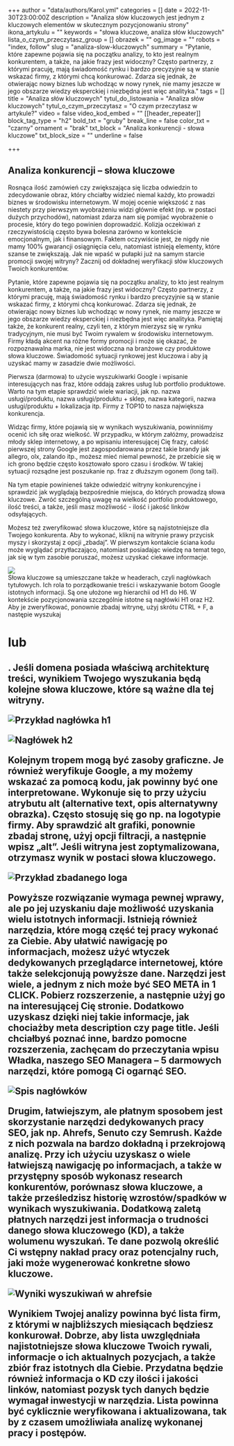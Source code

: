 +++
author = "data/authors/Karol.yml"
categories = []
date = 2022-11-30T23:00:00Z
description = "Analiza słów kluczowych jest jednym z kluczowych elementów w skutecznym pozycjonowaniu strony"
ikona_artykulu = ""
keywords = "słowa kluczowe, analiza słów kluczowych"
lista_o_czym_przeczytasz_group = []
obrazek = ""
og_image = ""
robots = "index, follow"
slug = "analiza-slow-kluczowych"
summary = "Pytanie, które zapewne pojawia się na początku analizy, to kto jest realnym konkurentem, a także, na jakie frazy jest widoczny? Często partnerzy, z którymi pracuję, mają świadomość rynku i bardzo precyzyjnie są w stanie wskazać firmy, z którymi chcą konkurować. Zdarza się jednak, że otwierając nowy biznes lub wchodząc w nowy rynek, nie mamy jeszcze w jego obszarze wiedzy eksperckiej i niezbędna jest więc analityka."
tags = []
title = "Analiza słów kluczowych"
tytul_do_listowania = "Analiza słów kluczowych"
tytul_o_czym_przeczytasz = "O czym przeczytasz w artykule?"
video = false
video_kod_embed = ""
[[header_repeater]]
block_tag_type = "h2"
bold_txt = "gruby"
break_line = false
color_txt = "czarny"
ornament = "brak"
txt_block = "Analiza konkurencji - słowa kluczowe"
txt_block_size = ""
underline = false

+++
## Analiza konkurencji – słowa kluczowe

Rosnąca ilość zamówień czy zwiększająca się liczba odwiedzin to zdecydowanie obraz, który chciałby widzieć niemal każdy, kto prowadzi biznes w środowisku internetowym. W mojej ocenie większość z nas niestety przy pierwszym wyobrażeniu widzi głównie efekt (np. w postaci dużych przychodów), natomiast zdarza nam się pomijać wyobrażenie o procesie, który do tego powinien doprowadzić. Kolizja oczekiwań z rzeczywistością często bywa bolesna zarówno w kontekście emocjonalnym, jak i finansowym. Faktem oczywiście jest, że nigdy nie mamy 100% gwarancji osiągnięcia celu, natomiast istnieją elementy, które szanse te zwiększają. Jak nie wpaść w pułapki już na samym starcie promocji swojej witryny? Zacznij od dokładnej weryfikacji słów kluczowych Twoich konkurentów.

Pytanie, które zapewne pojawia się na początku analizy, to kto jest realnym konkurentem, a także, na jakie frazy jest widoczny? Często partnerzy, z którymi pracuję, mają świadomość rynku i bardzo precyzyjnie są w stanie wskazać firmy, z którymi chcą konkurować. Zdarza się jednak, że otwierając nowy biznes lub wchodząc w nowy rynek, nie mamy jeszcze w jego obszarze wiedzy eksperckiej i niezbędna jest więc analityka. Pamiętaj także, że konkurent realny, czyli ten, z którym mierzysz się w rynku tradycyjnym, nie musi być Twoim rywalem w środowisku internetowym. Firmy kładą akcent na różne formy promocji i może się okazać, że rozpoznawalna marka, nie jest widoczna na branżowe czy produktowe słowa kluczowe. Świadomość sytuacji rynkowej jest kluczowa i aby ją uzyskać mamy w zasadzie dwie możliwości.

Pierwsza (darmowa) to użycie wyszukiwarki Google i wpisanie interesujących nas fraz, które oddają zakres usług lub portfolio produktowe. Warto na tym etapie sprawdzić wiele wariacji, jak np. nazwa usługi/produktu, nazwa usługi/produktu + sklep, nazwa kategorii, nazwa usługi/produktu + lokalizacja itp. Firmy z TOP10 to nasza największa konkurencja.

Widząc firmy, które pojawią się w wynikach wyszukiwania, powinniśmy ocenić ich siłę oraz wielkość. W przypadku, w którym załóżmy, prowadzisz młody sklep internetowy, a po wpisaniu interesującej Cię frazy, całość pierwszej strony Google jest zagospodarowana przez takie brandy jak allegro, olx, zalando itp., możesz mieć niemal pewność, że przebicie się w ich grono będzie często kosztowało sporo czasu i środków. W takiej sytuacji rozsądne jest poszukanie np. fraz z dłuższym ogonem (long tail).

Na tym etapie powinieneś także odwiedzić witryny konkurencyjne i sprawdzić jak wyglądają bezpośrednie miejsca, do których prowadzą słowa kluczowe. Zwróć szczególną uwagę na wielkość portfolio produktowego, ilość treści, a także, jeśli masz możliwość - ilość i jakość linków odsyłających.

Możesz też zweryfikować słowa kluczowe, które są najistotniejsze dla Twojego konkurenta. Aby to wykonać, kliknij na witrynie prawy przycisk myszy i skorzystaj z opcji „zbadaj”. W pierwszym kontakcie ściana kodu może wyglądać przytłaczająco, natomiast posiadając wiedzę na temat tego, jak się w tym zasobie poruszać, możesz uzyskać ciekawe informacje.

![](/uploads/obraz1.png)  
Słowa kluczowe są umieszczane także w headerach, czyli nagłówkach tytułowych. Ich rola to porządkowanie treści i wskazywanie botom Google istotnych informacji. Są one ułożone wg hierarchii od H1 do H6. W kontekście pozycjonowania szczególnie istotne są nagłówki H1 oraz H2. Aby je zweryfikować, ponownie zbadaj witrynę, użyj skrótu CTRL + F, a następie wyszukaj <h1> lub <h2>. Jeśli domena posiada właściwą architekturę treści, wynikiem Twojego wyszukania będą kolejne słowa kluczowe, które są ważne dla tej witryny.

![Przykład nagłówka h1](/uploads/obraz2.png)

![Nagłówek h2](/uploads/obraz3.png)

Kolejnym tropem mogą być zasoby graficzne. Je również weryfikuje Google, a my możemy wskazać za pomocą kodu, jak powinny być one interpretowane. Wykonuje się to przy użyciu atrybutu alt (alternative text, opis alternatywny obrazka). Często stosuję się go np. na logotypie firmy. Aby sprawdzić alt grafiki, ponownie zbadaj stronę, użyj opcji filtracji, a następnie wpisz „alt”. Jeśli witryna jest zoptymalizowana, otrzymasz wynik w postaci słowa kluczowego.

![Przykład zbadanego loga](/uploads/obraz4.png)

Powyższe rozwiązanie wymaga pewnej wprawy, ale po jej uzyskaniu daje możliwość uzyskania wielu istotnych informacji. Istnieją również narzędzia, które mogą część tej pracy wykonać za Ciebie. Aby ułatwić nawigację po informacjach, możesz użyć wtyczek dedykowanych przeglądarce internetowej, które także selekcjonują powyższe dane. Narzędzi jest wiele, a jednym z nich może być SEO META in 1 CLICK. Pobierz rozszerzenie, a następnie użyj go na interesującej Cię stronie. Dodatkowo uzyskasz dzięki niej takie informacje, jak chociażby meta description czy page title. Jeśli chciałbyś poznać inne, bardzo pomocne rozszerzenia, zachęcam do przeczytania wpisu Władka, naszego SEO Managera – 5 darmowych narzędzi, które pomogą Ci ogarnąć SEO.

![Spis nagłówków](/uploads/obraz6.png)

Drugim, łatwiejszym, ale płatnym sposobem jest skorzystanie narzędzi dedykowanych pracy SEO, jak np. Ahrefs, Senuto czy Semrush. Każde z nich pozwala na bardzo dokładną i przekrojową analizę. Przy ich użyciu uzyskasz o wiele łatwiejszą nawigację po informacjach, a także w przystępny sposób wykonasz research konkurentów, porównasz słowa kluczowe, a także prześledzisz historię wzrostów/spadków w wynikach wyszukiwania. Dodatkową zaletą płatnych narzędzi jest informacja o trudności danego słowa kluczowego (KD), a także wolumenu wyszukań. Te dane pozwolą określić Ci wstępny nakład pracy oraz potencjalny ruch, jaki może wygenerować konkretne słowo kluczowe.

![Wyniki wyszukiwań w ahrefsie](/uploads/obraz7.png)

Wynikiem Twojej analizy powinna być lista firm, z którymi w najbliższych miesiącach będziesz konkurował. Dobrze, aby lista uwzględniała najistotniejsze słowa kluczowe Twoich rywali, informacje o ich aktualnych pozycjach, a także zbiór fraz istotnych dla Ciebie. Przydatna będzie również informacja o KD czy ilości i jakości linków, natomiast pozysk tych danych będzie wymagał inwestycji w narzędzia. Lista powinna być cyklicznie weryfikowana i aktualizowana, tak by z czasem umożliwiała analizę wykonanej pracy i postępów.